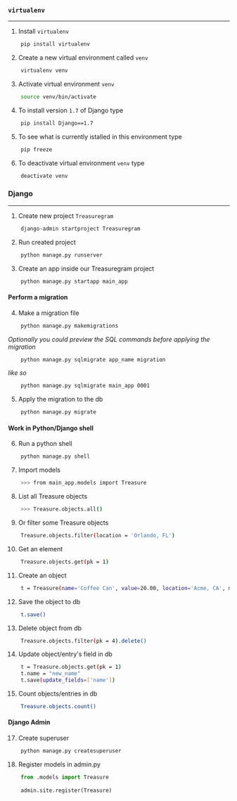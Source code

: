 ### `virtualenv`

---

1. Install `virtualenv`
```bash
    pip install virtualenv
```
2. Create a new virtual environment called `venv`
```bash
    virtualenv venv
```
3. Activate virtual environment `venv`
```bash
    source venv/bin/activate
```
4. To install version `1.7` of Django type
```bash
    pip install Django==1.7
```
5. To see what is currently istalled in this environment type
```bash
    pip freeze
```
6. To deactivate virtual environment `venv` type
```bash
    deactivate venv
```

### Django

---

1. Create new project `Treasuregram`
```bash
    django-admin startproject Treasuregram
```
2. Run created project
```bash
    python manage.py runserver
```
3. Create an app inside our Treasuregram project
```bash
    python manage.py startapp main_app
```

#### Perform a migration

4. Make a migration file
```bash
    python manage.py makemigrations
```

*Optionally you could preview the SQL commands before applying the migration*
```bash
    python manage.py sqlmigrate app_name migration
```
*like so*
```bash
    python manage.py sqlmigrate main_app 0001
```

5. Apply the migration to the db
```bash
    python manage.py migrate
```

#### Work in Python/Django shell

6. Run a python shell
```bash
    python manage.py shell
```
7. Import models
```bash
    >>> from main_app.models import Treasure
```
8. List all Treasure objects
```bash
    >>> Treasure.objects.all()
```
9. Or filter some Treasure objects
```bash
    Treasure.objects.filter(location = 'Orlando, FL')
```
10. Get an element
```bash
    Treasure.objects.get(pk = 1)
```
11. Create an object
```bash
    t = Treasure(name='Coffee Can', value=20.00, location='Acme, CA', material='tin', img_url='...')
```
12. Save the object to db
```bash
    t.save()
```
13. Delete object from db
```bash
    Treasure.objects.filter(pk = 4).delete()
```
14. Update object/entry's field in db
```bash
    t = Treasure.objects.get(pk = 1)
    t.name = "new_name"
    t.save(update_fields=['name'])
```
15. Count objects/entries in db
 ```bash
     Treasure.objects.count()
```

#### Django Admin

17. Create superuser
```bash
    python manage.py createsuperuser
```
18. Register models in admin.py
```python
    from .models import Treasure
    
    admin.site.register(Treasure)
```
